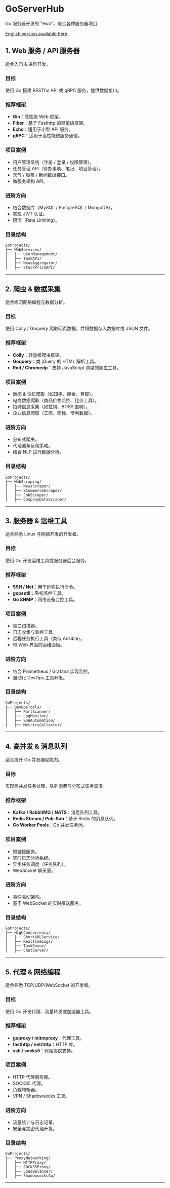 # GoServerHub
Go 服务器开发的 "Hub"，聚合各种服务器项目

[English version available here](./GoServerHub_EN.md)

## 1. Web 服务 / API 服务器

适合入门 & 进阶开发。

### 目标

使用 Go 搭建 RESTful API 或 gRPC 服务，提供数据接口。

### 推荐框架

- **Gin**：高性能 Web 框架。
- **Fiber**：基于 Fasthttp 的轻量级框架。
- **Echo**：适用于小型 API 服务。
- **gRPC**：适用于高性能微服务通信。

### 项目案例

- 用户管理系统（注册 / 登录 / 权限管理）。
- 任务管理 API（待办事项、笔记、项目管理）。
- 天气 / 股票 / 新闻数据接口。
- 微服务架构 API。

### 进阶方向

- 结合数据库（MySQL / PostgreSQL / MongoDB）。
- 实现 JWT 认证。
- 限流（Rate Limiting）。

### 目录结构

```
GoProjects/
├── WebServices/
│   ├── UserManagement/
│   ├── TaskAPI/
│   ├── NewsAggregator/
│   ├── StockPriceAPI/
```

---

## 2. 爬虫 & 数据采集

适合练习网络编程与数据分析。

### 目标

使用 Colly / Goquery 爬取网页数据，并将数据存入数据库或 JSON 文件。

### 推荐框架

- **Colly**：轻量级爬虫框架。
- **Goquery**：类 jQuery 的 HTML 解析工具。
- **Rod / Chromedp**：支持 JavaScript 渲染的爬虫工具。

### 项目案例

- 新闻 & 论坛爬取（如知乎、掘金、豆瓣）。
- 电商数据爬取（商品价格监控、比价工具）。
- 招聘信息采集（如拉钩、BOSS 直聘）。
- 企业信息爬取（工商、商标、专利数据）。

### 进阶方向

- 分布式爬虫。
- 代理池与反爬策略。
- 结合 NLP 进行数据分析。

### 目录结构

```
GoProjects/
├── WebScraping/
│   ├── NewsScraper/
│   ├── ECommerceScraper/
│   ├── JobScraper/
│   ├── CompanyDataScraper/
```

---

## 3. 服务器 & 运维工具

适合熟悉 Linux 与网络开发的开发者。

### 目标

使用 Go 开发运维工具或服务器后台服务。

### 推荐框架

- **SSH / Net**：用于远程执行命令。
- **gopsutil**：系统监控工具。
- **Go SNMP**：网络设备监控工具。

### 项目案例

- 端口扫描器。
- 日志收集与监控工具。
- 远程任务执行工具（类似 Ansible）。
- 带 Web 界面的运维面板。

### 进阶方向

- 结合 Prometheus / Grafana 实现监控。
- 自动化 DevOps 工具开发。

### 目录结构

```
GoProjects/
├── DevOpsTools/
│   ├── PortScanner/
│   ├── LogMonitor/
│   ├── SSHAutomation/
│   ├── MetricsCollector/
```

---

## 4. 高并发 & 消息队列

适合提升 Go 并发编程能力。

### 目标

实现高并发任务处理、队列消费与分布式任务调度。

### 推荐框架

- **Kafka / RabbitMQ / NATS**：消息队列工具。
- **Redis Stream / Pub-Sub**：基于 Redis 的消息队列。
- **Go Worker Pools**：Go 并发任务池。

### 项目案例

- 短链接服务。
- 实时日志分析系统。
- 异步任务调度（任务队列）。
- WebSocket 聊天室。

### 进阶方向

- 事件驱动架构。
- 基于 WebSocket 的实时推送服务。

### 目录结构

```
GoProjects/
├── HighConcurrency/
│   ├── ShortURLService/
│   ├── RealTimeLogs/
│   ├── TaskQueue/
│   ├── ChatServer/
```

---

## 5. 代理 & 网络编程

适合熟悉 TCP/UDP/WebSocket 的开发者。

### 目标

使用 Go 开发代理、流量转发或加速器工具。

### 推荐框架

- **goproxy / mitmproxy**：代理工具。
- **fasthttp / net/http**：HTTP 库。
- **ssh / socks5**：代理协议支持。

### 项目案例

- HTTP 代理服务器。
- SOCKS5 代理。
- 负载均衡器。
- VPN / Shadowsocks 工具。

### 进阶方向

- 流量统计与日志记录。
- 安全与加密代理开发。

### 目录结构

```
GoProjects/
├── ProxyNetworking/
│   ├── HTTPProxy/
│   ├── SOCKS5Proxy/
│   ├── LoadBalancer/
│   ├── ShadowsocksGo/
```

---



